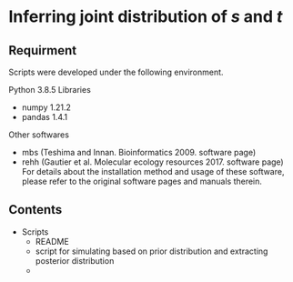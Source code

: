 # Inferring joint distribution of *s* and *t* 

## Requirment 
Scripts were developed under the following environment.

Python 3.8.5 
Libraries
- numpy 1.21.2
- pandas 1.4.1

Other softwares
- mbs (Teshima and Innan. Bioinformatics 2009. software page)
- rehh (Gautier et al. Molecular ecology resources 2017. software page)
For details about the installation method and usage of these software, please refer to the original software pages and manuals therein.

## Contents
- Scripts
  - README
  - script for simulating based on prior distribution and extracting posterior distribution
  - 
